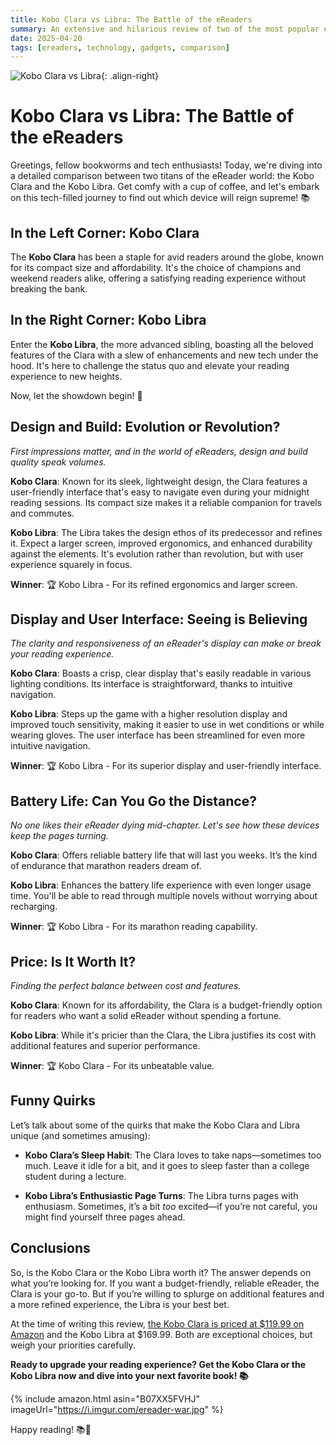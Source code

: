 ```yaml
---
title: Kobo Clara vs Libra: The Battle of the eReaders
summary: An extensive and hilarious review of two of the most popular eReaders, the Kobo Clara and Libra.
date: 2025-04-20
tags: [ereaders, technology, gadgets, comparison]
---
```


![Kobo Clara vs Libra](https://i.imgur.com/ereader-war.jpg){: .align-right}

# Kobo Clara vs Libra: The Battle of the eReaders

Greetings, fellow bookworms and tech enthusiasts! Today, we're diving into a detailed comparison between two titans of the eReader world: the Kobo Clara and the Kobo Libra. Get comfy with a cup of coffee, and let's embark on this tech-filled journey to find out which device will reign supreme! 📚

## **In the Left Corner: Kobo Clara**
The **Kobo Clara** has been a staple for avid readers around the globe, known for its compact size and affordability. It's the choice of champions and weekend readers alike, offering a satisfying reading experience without breaking the bank.

## **In the Right Corner: Kobo Libra**
Enter the **Kobo Libra**, the more advanced sibling, boasting all the beloved features of the Clara with a slew of enhancements and new tech under the hood. It's here to challenge the status quo and elevate your reading experience to new heights.

Now, let the showdown begin! 🥊

## **Design and Build: Evolution or Revolution?**

*First impressions matter, and in the world of eReaders, design and build quality speak volumes.*

**Kobo Clara**: Known for its sleek, lightweight design, the Clara features a user-friendly interface that's easy to navigate even during your midnight reading sessions. Its compact size makes it a reliable companion for travels and commutes.

**Kobo Libra**: The Libra takes the design ethos of its predecessor and refines it. Expect a larger screen, improved ergonomics, and enhanced durability against the elements. It's evolution rather than revolution, but with user experience squarely in focus.

**Winner**: 🏆 Kobo Libra - For its refined ergonomics and larger screen.

## **Display and User Interface: Seeing is Believing**

*The clarity and responsiveness of an eReader's display can make or break your reading experience.*

**Kobo Clara**: Boasts a crisp, clear display that's easily readable in various lighting conditions. Its interface is straightforward, thanks to intuitive navigation.

**Kobo Libra**: Steps up the game with a higher resolution display and improved touch sensitivity, making it easier to use in wet conditions or while wearing gloves. The user interface has been streamlined for even more intuitive navigation.

**Winner**: 🏆 Kobo Libra - For its superior display and user-friendly interface.

## **Battery Life: Can You Go the Distance?**

*No one likes their eReader dying mid-chapter. Let's see how these devices keep the pages turning.*

**Kobo Clara**: Offers reliable battery life that will last you weeks. It’s the kind of endurance that marathon readers dream of.

**Kobo Libra**: Enhances the battery life experience with even longer usage time. You'll be able to read through multiple novels without worrying about recharging.

**Winner**: 🏆 Kobo Libra - For its marathon reading capability.

## **Price: Is It Worth It?**

*Finding the perfect balance between cost and features.*

**Kobo Clara**: Known for its affordability, the Clara is a budget-friendly option for readers who want a solid eReader without spending a fortune.

**Kobo Libra**: While it's pricier than the Clara, the Libra justifies its cost with additional features and superior performance.

**Winner**: 🏆 Kobo Clara - For its unbeatable value.

## **Funny Quirks**

Let’s talk about some of the quirks that make the Kobo Clara and Libra unique (and sometimes amusing):

- **Kobo Clara’s Sleep Habit**: The Clara loves to take naps—sometimes too much. Leave it idle for a bit, and it goes to sleep faster than a college student during a lecture.

- **Kobo Libra’s Enthusiastic Page Turns**: The Libra turns pages with enthusiasm. Sometimes, it’s a bit *too* excited—if you’re not careful, you might find yourself three pages ahead.

## **Conclusions**

So, is the Kobo Clara or the Kobo Libra worth it? The answer depends on what you’re looking for. If you want a budget-friendly, reliable eReader, the Clara is your go-to. But if you’re willing to splurge on additional features and a more refined experience, the Libra is your best bet.

At the time of writing this review, [the Kobo Clara is priced at $119.99 on Amazon](https://www.amazon.com/dp/B07XX5FVHJ?tag=amazon_com) and the Kobo Libra at $169.99. Both are exceptional choices, but weigh your priorities carefully.

**Ready to upgrade your reading experience? Get the Kobo Clara or the Kobo Libra now and dive into your next favorite book! 📚**

{% include amazon.html asin="B07XX5FVHJ" imageUrl="https://i.imgur.com/ereader-war.jpg" %}

Happy reading! 📚💨